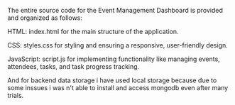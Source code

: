 The entire source code for the Event Management Dashboard is provided and organized as follows:

HTML: index.html for the main structure of the application.

CSS: styles.css for styling and ensuring a responsive, user-friendly design.

JavaScript: script.js for implementing functionality like managing events, attendees, tasks, and task progress tracking.

And for backend data storage i have used local storage because due to some inssues i was n't able to install and access mongodb even after many trials.
